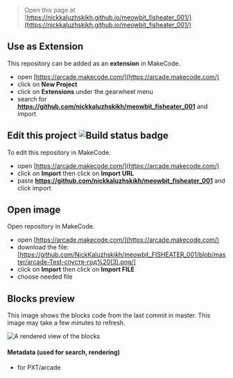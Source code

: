  


> Open this page at [https://nickkaluzhskikh.github.io/meowbit_fisheater_001/](https://nickkaluzhskikh.github.io/meowbit_fisheater_001/)

## Use as Extension

This repository can be added as an **extension** in MakeCode.

* open [https://arcade.makecode.com/](https://arcade.makecode.com/)
* click on **New Project**
* click on **Extensions** under the gearwheel menu
* search for **https://github.com/nickkaluzhskikh/meowbit_fisheater_001** and import

## Edit this project ![Build status badge](https://github.com/nickkaluzhskikh/meowbit_fisheater_001/workflows/MakeCode/badge.svg)

To edit this repository in MakeCode.

* open [https://arcade.makecode.com/](https://arcade.makecode.com/)
* click on **Import** then click on **Import URL**
* paste **https://github.com/nickkaluzhskikh/meowbit_fisheater_001** and click import

## Open image
 
Open repository in MakeCode.

* open [https://arcade.makecode.com/](https://arcade.makecode.com/)
* download the file: [https://github.com/NickKaluzhskikh/meowbit_FISHEATER_001/blob/master/arcade-Test-спустя-год%20(3).png/]
* click on **Import** then click on **Import FILE**
* choose needed file

## Blocks preview

This image shows the blocks code from the last commit in master.
This image may take a few minutes to refresh.

![A rendered view of the blocks](https://github.com/nickkaluzhskikh/meowbit_fisheater_001/raw/master/.github/makecode/blocks.png)

#### Metadata (used for search, rendering)

* for PXT/arcade
<script src="https://makecode.com/gh-pages-embed.js"></script><script>makeCodeRender("{{ site.makecode.home_url }}", "{{ site.github.owner_name }}/{{ site.github.repository_name }}");</script>
